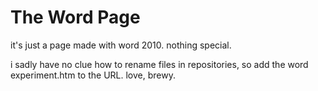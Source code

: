 # The Word Page
it's just a page made with word 2010. nothing special.


i sadly have no clue how to rename files in repositories, so add the word experiment.htm to the URL. love, brewy.
